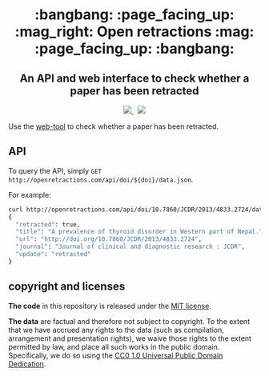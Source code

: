 <div align="center">
  <h1>:bangbang: :page_facing_up: :mag_right: Open retractions :mag: :page_facing_up: :bangbang:</h1>
  <h2>An API and web interface to check whether a paper has been retracted</h2>
</div>

<div align="center">
  <a href="https://github.com/fathomlabs/crossref-cli/blob/master/LICENSE" alt="MIT license">
    <img src="https://img.shields.io/badge/license-MIT-green.svg?style=flat-square" />
  </a>&nbsp;
  <a href="http://fathomlabs.io" target="_blank">
    <img src="https://img.shields.io/badge/made_with-❤️💛💚💙💜💖-e6e6e6.svg?style=flat-square" />
  </a>
</div>

Use the [web-tool](http://openretractions.com) to check whether a paper has been retracted.

## API

To query the API, simply `GET` `http://openretractions.com/api/doi/${doi}/data.json`.

For example:

```bash
curl http://openretractions.com/api/doi/10.7860/JCDR/2013/4833.2724/data.json | jq
{
  "retracted": true,
  "title": "A prevalence of thyroid disorder in Western part of Nepal.",
  "url": "http://doi.org/10.7860/JCDR/2013/4833.2724",
  "journal": "Journal of clinical and diagnostic research : JCDR",
  "update": "retracted"
}
```

## copyright and licenses

**The code** in this repository is released under the [MIT license](https://github.com/fathomlabs/crossref-cli/blob/master/LICENSE).

**The data** are factual and therefore not subject to copyright. To the extent that we have accrued any rights to the data (such as compilation, arrangement and presentation rights), we waive those rights to the extent permitted by law, and place all such works in the public domain. Specifically, we do so using the [CC0 1.0 Universal Public Domain Dedication](https://creativecommons.org/publicdomain/zero/1.0/).
